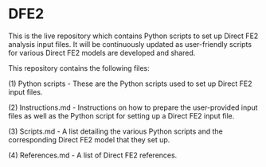 # DFE2

This is the live repository which contains Python scripts to set up Direct FE2 analysis input files. It will be continuously updated as user-friendly scripts for various Direct FE2 models are developed and shared. 

This repository contains the following files:

(1) Python scripts - These are the Python scripts used to set up Direct FE2 input files. 

(2) Instructions.md - Instructions on how to prepare the user-provided input files as well as the Python script for setting up a Direct FE2 input file.

(3) Scripts.md - A list detailing the various Python scripts and the corresponding Direct FE2 model that they set up.

(4) References.md - A list of Direct FE2 references. 
